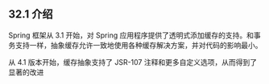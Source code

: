 ## 32.1 介绍

Spring 框架从 3.1 开始，对 Spring 应用程序提供了透明式添加缓存的支持。和事务支持一样，抽象缓存允许一致地使用各种缓存解决方案，并对代码的影响最小。

从 4.1 版本开始，缓存抽象支持了 JSR-107 注释和更多自定义选项，从而得到了显著的改进
